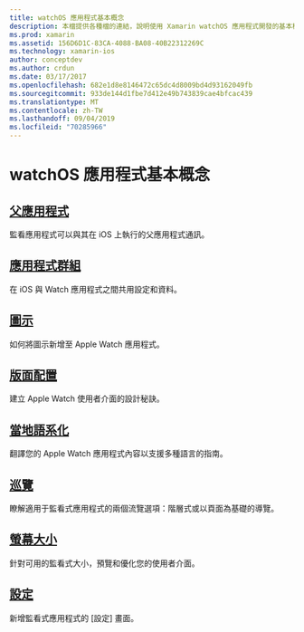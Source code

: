 ```yaml
---
title: watchOS 應用程式基本概念
description: 本檔提供各種檔的連結，說明使用 Xamarin watchOS 應用程式開發的基本概念。
ms.prod: xamarin
ms.assetid: 156D6D1C-83CA-4088-BA08-40B22312269C
ms.technology: xamarin-ios
author: conceptdev
ms.author: crdun
ms.date: 03/17/2017
ms.openlocfilehash: 682e1d8e8146472c65dc4d8009bd4d93162049fb
ms.sourcegitcommit: 933de144d1fbe7d412e49b743839cae4bfcac439
ms.translationtype: MT
ms.contentlocale: zh-TW
ms.lasthandoff: 09/04/2019
ms.locfileid: "70285966"
---
```

# <a name="watchos-application-fundamentals"></a>watchOS 應用程式基本概念

## <a name="parent-applicationioswatchosapp-fundamentalsparent-appmd"></a>[父應用程式](~/ios/watchos/app-fundamentals/parent-app.md)

監看應用程式可以與其在 iOS 上執行的父應用程式通訊。

## <a name="app-groupsioswatchosapp-fundamentalsapp-groupsmd"></a>[應用程式群組](~/ios/watchos/app-fundamentals/app-groups.md)

在 iOS 與 Watch 應用程式之間共用設定和資料。

## <a name="iconsioswatchosapp-fundamentalsiconsmd"></a>[圖示](~/ios/watchos/app-fundamentals/icons.md)

如何將圖示新增至 Apple Watch 應用程式。

## <a name="layoutioswatchosapp-fundamentalslayoutmd"></a>[版面配置](~/ios/watchos/app-fundamentals/layout.md)

建立 Apple Watch 使用者介面的設計秘訣。

## <a name="localizationioswatchosapp-fundamentalslocalizationmd"></a>[當地語系化](~/ios/watchos/app-fundamentals/localization.md)

翻譯您的 Apple Watch 應用程式內容以支援多種語言的指南。

## <a name="navigationioswatchosapp-fundamentalsnavigationmd"></a>[巡覽](~/ios/watchos/app-fundamentals/navigation.md)

瞭解適用于監看式應用程式的兩個流覽選項：階層式或以頁面為基礎的導覽。

## <a name="screen-sizesioswatchosapp-fundamentalsscreen-sizesmd"></a>[螢幕大小](~/ios/watchos/app-fundamentals/screen-sizes.md)

針對可用的監看式大小，預覽和優化您的使用者介面。

## <a name="settingsioswatchosapp-fundamentalssettingsmd"></a>[設定](~/ios/watchos/app-fundamentals/settings.md)

新增監看式應用程式的 [設定] 畫面。
